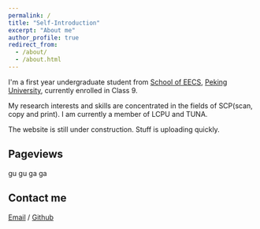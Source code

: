 ```yaml
---
permalink: /
title: "Self-Introduction"
excerpt: "About me"
author_profile: true
redirect_from: 
  - /about/
  - /about.html
---
```


I'm a first year undergraduate student from [School of EECS](https://eecs.pku.edu.cn/), [Peking University](https://www.pku.edu.cn/), currently enrolled in Class 9.  

My research interests and skills are concentrated in the fields of SCP(scan, copy and print). I am currently a member of LCPU and TUNA.  <!--My research interest includes computer vision, computer graphics, machine learning, and computational photography.-->

<!--I am very fortunate to be advised by [Prof. XXX](https://www.XXX.com/) of XXX Lab from [School of Computer Science](https://cs.pku.edu.cn/), Peking University. I was advised by [Prof. XX](https://XXX.pku.edu.cn/) from [School of Computer Science](https://cs.pku.edu.cn/), Peking University.-->

<!--You can find my CV here: [Curriculum Vitae](../assets/Curriculum_Vitae.pdf).-->

The website is still under construction. Stuff is uploading quickly.

<h2>Pageviews</h2>
gu gu ga ga  
<script type='text/javascript' id='mapmyvisitors' src='https://mapmyvisitors.com/map.js?cl=ffffff&w=a&t=tt&d=TotgUc16tGNawSb8uG8ApnWC8tMLjeLuiR0R0d9Wb8w'></script>
<h2>Contact me</h2>


[Email](mailto:xuanchengliu25@stu.pku.edu.cn) / [Github](https://github.com/gE0650)


